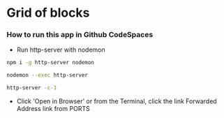 # Grid of blocks

### How to run this app in Github CodeSpaces

- Run http-server with nodemon

```bash
npm i -g http-server nodemon
```

```bash
nodemon --exec http-server
```

```bash
http-server -c-1
```

- Click 'Open in Browser' or from the Terminal, click the link Forwarded Address link from PORTS
